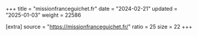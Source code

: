 +++
title = "missionfranceguichet.fr"
date = "2024-02-21"
updated = "2025-01-03"
weight = 22586

[extra]
source = "https://missionfranceguichet.fr/"
ratio = 25
size = 22
+++
